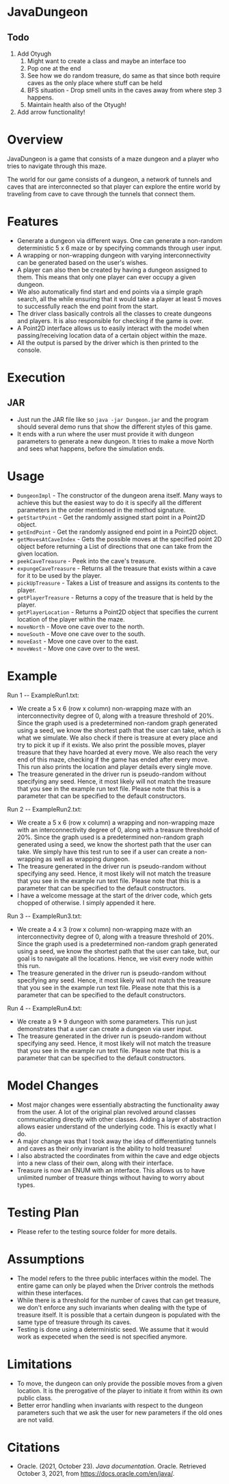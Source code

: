 # JavaDungeon

## Todo
1. Add Otyugh
   1. Might want to create a class and maybe an interface too
   2. Pop one at the end
   3. See how we do random treasure, do same as that since both require caves as the only place where stuff can be held
   4. BFS situation - Drop smell units in the caves away from where step 3 happens. 
   5. Maintain health also of the Otyugh!
2. Add arrow functionality!

# Overview
JavaDungeon is a game that consists of a maze dungeon and a player who tries to navigate through 
this maze.

The world for our game consists of a dungeon, a network of tunnels and caves that are interconnected 
so that player can explore the entire world by traveling from cave to cave through the tunnels 
that connect them.


# Features
* Generate a dungeon via different ways. One can generate a non-random deterministic 5 x 6 
  maze or by specifying commands through user input.
* A wrapping or non-wrapping dungeon with varying interconnectivity can be generated based on 
  the user's wishes.
* A player can also then be created by having a dungeon assigned to them. This means that only 
  one player can ever occupy a given dungeon.
* We also automatically find start and end points via a simple graph search, all the while 
  ensuring that it would take a player at least 5 moves to successfully reach the end point from 
  the start.
* The driver class basically controls all the classes to create dungeons and players. It is also 
  responsible for checking if the game is over.
* A Point2D interface allows us to easily interact with the model when passing/receiving 
  location data of a certain object within the maze.
* All the output is parsed by the driver which is then printed to the console.


# Execution
## JAR
* Just run the JAR file like so ```java -jar Dungeon.jar``` and the program should several 
  demo runs that show the different styles of this game.
*  It ends with a run where the user must provide it with dungeon parameters to generate a new 
   dungeon. It tries to make a move North and sees what happens, before the simulation ends.

# Usage
* ```DungeonImpl``` - The constructor of the dungeon arena itself. Many ways to achieve this but 
  the easiest way to do it is specify all the different parameters in the order mentioned 
  in the method signature.
* ```getStartPoint``` - Get the randomly assigned start point in a Point2D object.
* ```getEndPoint``` - Get the randomly assigned end point in a Point2D object.
* ```getMovesAtCaveIndex``` - Gets the possible moves at the specified point 2D object before 
  returning a List of directions that one can take from the given location.
* ```peekCaveTreasure``` - Peek into the cave's treasure. 
* ```expungeCaveTreasure``` - Returns all the treasure that exists within a cave for it to be 
  used by the player.
* ```pickUpTreasure``` - Takes a List of treasure and assigns its contents to the player.
* ```getPlayerTreasure``` - Returns a copy of the treasure that is held by the player.
* ```getPlayerLocation``` - Returns a Point2D object that specifies the current location of the 
  player within the maze.
* ```moveNorth``` - Move one cave over to the north.
* ```moveSouth``` - Move one cave over to the south.
* ```moveEast``` - Move one cave over to the east.
* ```moveWest``` - Move one cave over to the west.

# Example

Run 1 -- ExampleRun1.txt:
* We create a 5 x 6 (row x column) non-wrapping maze with an interconnectivity degree of 0, along 
with a treasure threshold
of 20%. Since the graph used is a predetermined non-random graph generated using a seed, we know the shortest path
that the user can take, which is what we simulate. We also check if there is treasure at every place and try to pick it
up if it exists. We also print the possible moves, player treasure that they have hoarded at every move. We also reach
the very end of this maze, checking if the game has ended after every move. This run also prints the location and
player details every single move.
* The treasure generated in the driver run is pseudo-random without specifying any seed. Hence, it most likely
  will not match the treasure that you see in the example run text file. Please note that this is a parameter that can
  be specified to the default constructors.

Run 2 -- ExampleRun2.txt:
* We create a 5 x 6 (row x column) a wrapping and non-wrapping maze with an interconnectivity degree of 0, along with a treasure threshold
  of 20%. Since the graph used is a predetermined non-random graph generated using a seed, we know the shortest path
  that the user can take. We simply have this test run to see if a user can create a non-wrapping as well as wrapping
  dungeon.
* The treasure generated in the driver run is pseudo-random without specifying any seed. Hence, it most likely
  will not match the treasure that you see in the example run text file. Please note that this is a parameter that can
  be specified to the default constructors.
* I have a welcome message at the start of the driver code, which gets chopped of otherwise. I simply appended it
  here.

Run 3 -- ExampleRun3.txt:
* We create a 4 x 3 (row x column) non-wrapping maze with an interconnectivity degree of 0, along with a
  treasure threshold of 20%. Since the graph used is a predetermined non-random graph generated using a seed,
  we know the shortest path that the user can take, but, our goal is to navigate all the locations. Hence, we visit every
  node within this run.
* The treasure generated in the driver run is pseudo-random without specifying any seed. Hence, it most likely
  will not match the treasure that you see in the example run text file. Please note that this is a parameter that can
  be specified to the default constructors.


Run 4 -- ExampleRun4.txt:
* We create a 9 * 9 dungeon with some parameters. This run just demonstrates that a user can
  create a dungeon via user input.
* The treasure generated in the driver run is pseudo-random without specifying any seed. Hence, it most likely
  will not match the treasure that you see in the example run text file. Please note that this is a parameter that can
  be specified to the default constructors.



# Model Changes
* Most major changes were essentially abstracting the functionality away from the user. A lot of
  the original plan revolved around classes communicating directly with other classes. Adding a
  layer of abstraction allows easier understand of the underlying code. This is exactly what I do.
* A major change was that I took away the idea of differentiating tunnels and caves as their only 
  invariant is the ability to hold treasure!
* I also abstracted the coordinates from within the cave and edge objects into a new class of 
  their own, along with their interface.
* Treasure is now an ENUM with an interface. This allows us to have unlimited number of treasure 
  things without having to worry about types.

# Testing Plan
* Please refer to the testing source folder for more details.

# Assumptions
* The model refers to the three public interfaces within the model. The entire game can only be 
  played when the Driver controls the methods within these interfaces.
* While there is a threshold for the number of caves that can get treasure, we don't enforce any 
  such invariants when dealing with the type of treasure itself. It is possible that a certain 
  dungeon is populated with the same type of treasure through its caves.
* Testing is done using a deterministic seed. We assume that it would work as expeceted when the 
  seed is not specified anymore.

# Limitations
* To move, the dungeon can only provide the possible moves from a given location. It is the 
  prerogative of the player to initiate it from within its own public class.
* Better error handling when invariants with respect to the dungeon parameters such that we ask 
  the user for new parameters if the old ones are not valid.

# Citations
* Oracle. (2021, October 23). *Java documentation*. Oracle. Retrieved October 3, 2021, from
  https://docs.oracle.com/en/java/. 